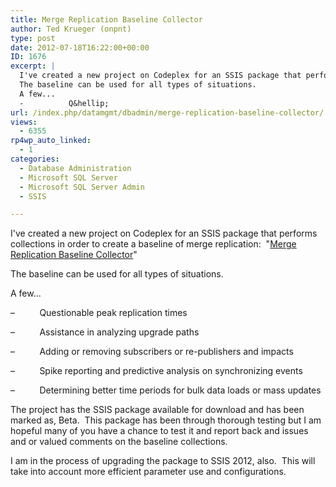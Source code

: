 ```yaml
---
title: Merge Replication Baseline Collector
author: Ted Krueger (onpnt)
type: post
date: 2012-07-18T16:22:00+00:00
ID: 1676
excerpt: |
  I've created a new project on Codeplex for an SSIS package that performs collections in order to create a baseline of merge replication:  "Merge Replication Baseline Collector"
  The baseline can be used for all types of situations.
  A few...
  -          Q&hellip;
url: /index.php/datamgmt/dbadmin/merge-replication-baseline-collector/
views:
  - 6355
rp4wp_auto_linked:
  - 1
categories:
  - Database Administration
  - Microsoft SQL Server
  - Microsoft SQL Server Admin
  - SSIS

---
```

I've created a new project on Codeplex for an SSIS package that performs collections in order to create a baseline of merge replication:  "[Merge Replication Baseline Collector][1]"

The baseline can be used for all types of situations.

A few...

–          Questionable peak replication times

–          Assistance in analyzing upgrade paths

–          Adding or removing subscribers or re-publishers and impacts

–          Spike reporting and predictive analysis on synchronizing events

–          Determining better time periods for bulk data loads or mass updates

The project has the SSIS package available for download and has been marked as, Beta.  This package has been through thorough testing but I am hopeful many of you have a chance to test it and report back and issues and or valued comments on the baseline collections.

I am in the process of upgrading the package to SSIS 2012, also.  This will take into account more efficient parameter use and configurations.

 [1]: https://mergebaselinecollect.codeplex.com/